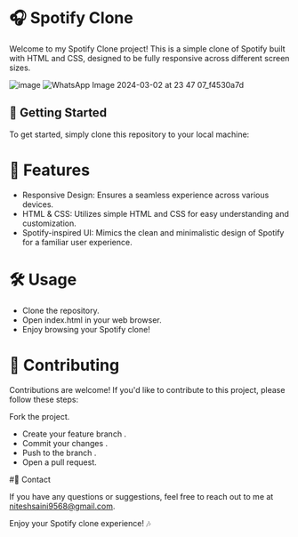 # 🎧 Spotify Clone

Welcome to my Spotify Clone project! This is a simple clone of Spotify built with HTML and CSS, designed to be fully responsive across different screen sizes.


![image](https://github.com/niteshsaini9568/spotify-clone/assets/139841989/3898198e-a63b-4e30-9625-ffbc7e9db746)
![WhatsApp Image 2024-03-02 at 23 47 07_f4530a7d](https://github.com/niteshsaini9568/spotify-clone/assets/139841989/cd8b6a39-1b1d-407b-9011-7504cfab931e)

## 🚀 Getting Started



To get started, simply clone this repository to your local machine:
# 🎨 Features

* Responsive Design: Ensures a seamless experience across various devices.
* HTML & CSS: Utilizes simple HTML and CSS for easy understanding and customization.
* Spotify-inspired UI: Mimics the clean and minimalistic design of Spotify for a familiar user experience.
  
# 🛠️ Usage

* Clone the repository.
* Open index.html in your web browser.
* Enjoy browsing your Spotify clone!
  
# 🤝 Contributing

Contributions are welcome! If you'd like to contribute to this project, please follow these steps:

Fork the project.

* Create your feature branch .
* Commit your changes .
* Push to the branch .
* Open a pull request.

#📧 Contact

If you have any questions or suggestions, feel free to reach out to me at niteshsaini9568@gmail.com.

Enjoy your Spotify clone experience! 🎶
